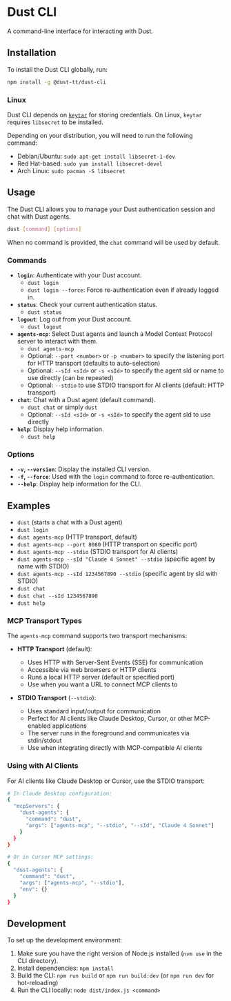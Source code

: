 # Dust CLI

A command-line interface for interacting with Dust.

## Installation

To install the Dust CLI globally, run:

```bash
npm install -g @dust-tt/dust-cli
```

### Linux

Dust CLI depends on [`keytar`](https://www.npmjs.com/package/keytar) for storing credentials. On
Linux, `keytar` requires `libsecret` to be installed.

Depending on your distribution, you will need to run the following command:

- Debian/Ubuntu: `sudo apt-get install libsecret-1-dev`
- Red Hat-based: `sudo yum install libsecret-devel`
- Arch Linux: `sudo pacman -S libsecret`

## Usage

The Dust CLI allows you to manage your Dust authentication session and chat with Dust agents.

```bash
dust [command] [options]
```

When no command is provided, the `chat` command will be used by default.

### Commands

- **`login`**: Authenticate with your Dust account.
  - `dust login`
  - `dust login --force`: Force re-authentication even if already logged in.
- **`status`**: Check your current authentication status.
  - `dust status`
- **`logout`**: Log out from your Dust account.
  - `dust logout`
- **`agents-mcp`**: Select Dust agents and launch a Model Context Protocol server to interact with them.
  - `dust agents-mcp`
  - Optional: `--port <number>` or `-p <number>` to specify the listening port for HTTP transport (defaults to auto-selection)
  - Optional: `--sId <sId>` or `-s <sId>` to specify the agent sId or name to use directly (can be repeated)
  - Optional: `--stdio` to use STDIO transport for AI clients (default: HTTP transport)
- **`chat`**: Chat with a Dust agent (default command).
  - `dust chat` or simply `dust`
  - Optional: `--sId <sId>` or `-s <sId>` to specify the agent sId to use directly
- **`help`**: Display help information.
  - `dust help`

### Options

- **`-v`, `--version`**: Display the installed CLI version.
- **`-f`, `--force`**: Used with the `login` command to force re-authentication.
- **`--help`**: Display help information for the CLI.

## Examples

- `dust` (starts a chat with a Dust agent)
- `dust login`
- `dust agents-mcp` (HTTP transport, default)
- `dust agents-mcp --port 8080` (HTTP transport on specific port)
- `dust agents-mcp --stdio` (STDIO transport for AI clients)
- `dust agents-mcp --sId "Claude 4 Sonnet" --stdio` (specific agent by name with STDIO)
- `dust agents-mcp --sId 1234567890 --stdio` (specific agent by sId with STDIO)
- `dust chat`
- `dust chat --sId 1234567890`
- `dust help`

### MCP Transport Types

The `agents-mcp` command supports two transport mechanisms:

- **HTTP Transport** (default): 
  - Uses HTTP with Server-Sent Events (SSE) for communication
  - Accessible via web browsers or HTTP clients
  - Runs a local HTTP server (default or specified port)
  - Use when you want a URL to connect MCP clients to
  
- **STDIO Transport** (`--stdio`):
  - Uses standard input/output for communication
  - Perfect for AI clients like Claude Desktop, Cursor, or other MCP-enabled applications
  - The server runs in the foreground and communicates via stdin/stdout
  - Use when integrating directly with MCP-compatible AI clients

### Using with AI Clients

For AI clients like Claude Desktop or Cursor, use the STDIO transport:

```bash
# In Claude Desktop configuration:
{
  "mcpServers": {
    "dust-agents": {
      "command": "dust",
      "args": ["agents-mcp", "--stdio", "--sId", "Claude 4 Sonnet"]
    }
  }
}

# Or in Cursor MCP settings:
{
  "dust-agents": {
    "command": "dust",
    "args": ["agents-mcp", "--stdio"],
    "env": {}
  }
}
```

## Development

To set up the development environment:

1. Make sure you have the right version of Node.js installed (`nvm use` in the CLI directory).
2. Install dependencies: `npm install`
3. Build the CLI: `npm run build` or `npm run build:dev` (or `npm run dev` for hot-reloading)
4. Run the CLI locally: `node dist/index.js <command>`
